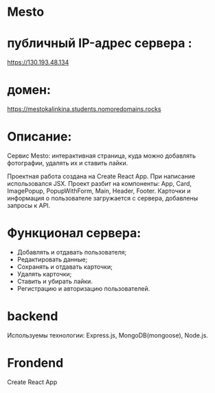 # Mesto 
# публичный IP-адрес сервера :
 https://130.193.48.134
# домен: 
https://mestokalinkina.students.nomoredomains.rocks

# Описание:
Сервис Mesto: интерактивная страница, куда можно добавлять фотографии, удалять их и ставить лайки.

Проектная работа создана на Create React App. При написание использовался JSX. Проект разбит на компоненты: App, Card, ImagePopup, PopupWithForm, Main, Header, Footer. Карточки и информация о пользователе загружается с сервера, добавлены запросы к API.

# Функционал сервера:
 * Добавлять и отдавать пользователя;
 * Редактировать данные;
 * Сохранять и отдавать карточки;
 * Удалять карточки;
 * Ставить и убирать лайки.
 * Регистрацию и авторизацию пользователей.

# backend
 Используемы технологии:
 Express.js, MongoDB(mongoose), Node.js.

 # Frondend
Create React App
 

